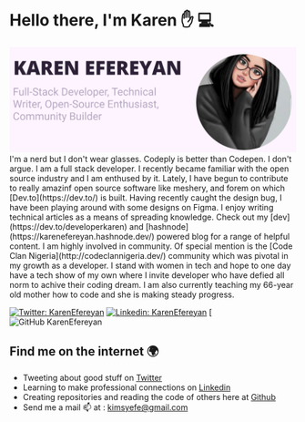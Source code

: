 
# Hello there, I'm Karen :hand: :computer:
<img src="https://github.com/KarenEfereyan/KarenEfereyan/blob/master/gitemoji.png">
I'm a nerd but I don't wear glasses. Codeply is better than Codepen. I don't argue. I am a full stack developer.  I recently became familiar with the open source industry and I am enthused by it. Lately, I have begun to contribute to really amazinf open source software like meshery, and forem on which [Dev.to](https://dev.to/) is built. Having recently caught the design bug, I have been playing around with some designs on Figma. I enjoy writing technical articles as a means of spreading knowledge. Check out my [dev](https://dev.to/developerkaren) and [hashnode](https://karenefereyan.hashnode.dev/) powered blog for a range of helpful content. I am highly involved in community. Of special mention is the [Code Clan Nigeria](http://codeclannigeria.dev/) community which was pivotal in my growth as a developer. I stand with women in tech and hope to one day have a tech show of my own where I invite developer who have defied all norm to achive their coding dream. I am also currently teaching my 66-year old mother how to code and she is making steady progress. 

[![Twitter: KarenEfereyan](https://img.shields.io/twitter/follow/EfereyanK?style=social)](https://twitter.com/EfereyanK)
[![Linkedin: KarenEfereyan](https://img.shields.io/badge/-KarenEfereyan-blue?style=flat-square&logo=Linkedin&logoColor=white&link=https://www.linkedin.com/in/KarenEfereyan/)](https://www.linkedin.com/in/KarenEfereyan/)
[![GitHub KarenEfereyan](https://img.shields.io/github/followers/KarenEfereyan?label=follow&style=social)

## Find me on the internet :earth_africa:
- Tweeting about good stuff on <a href="https://twitter.com/EfereyanK">Twitter</a>
- Learning to make professional connections on <a href="https://www.linkedin.com/in/karenefereyan">Linkedin</a>
- Creating repositories and reading the code of others here at <a href="https://github.com/KarenEfereyan">Github</a>
- Send me a mail :mailbox: at : kimsyefe@gmail.com
 
 



